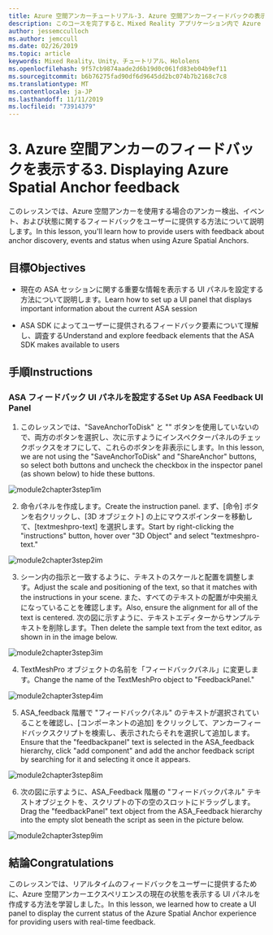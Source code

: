 ```yaml
---
title: Azure 空間アンカーチュートリアル-3. Azure 空間アンカーフィードバックの表示
description: このコースを完了すると、Mixed Reality アプリケーション内で Azure 顔認識を実装する方法を学習することができます。
author: jessemcculloch
ms.author: jemccull
ms.date: 02/26/2019
ms.topic: article
keywords: Mixed Reality、Unity、チュートリアル、Hololens
ms.openlocfilehash: 9f57cb9874aade2d6b19d0c061fd83eb04b9ef11
ms.sourcegitcommit: b6b76275fad90df6d9645dd2bc074b7b2168c7c8
ms.translationtype: MT
ms.contentlocale: ja-JP
ms.lasthandoff: 11/11/2019
ms.locfileid: "73914379"
---
```

# <a name="3-displaying-azure-spatial-anchor-feedback"></a><span data-ttu-id="4a998-105">3. Azure 空間アンカーのフィードバックを表示する</span><span class="sxs-lookup"><span data-stu-id="4a998-105">3. Displaying Azure Spatial Anchor feedback</span></span>

<span data-ttu-id="4a998-106">このレッスンでは、Azure 空間アンカーを使用する場合のアンカー検出、イベント、および状態に関するフィードバックをユーザーに提供する方法について説明します。</span><span class="sxs-lookup"><span data-stu-id="4a998-106">In this lesson, you'll learn how to provide users with feedback about anchor discovery, events and status when using Azure Spatial Anchors.</span></span>

## <a name="objectives"></a><span data-ttu-id="4a998-107">目標</span><span class="sxs-lookup"><span data-stu-id="4a998-107">Objectives</span></span>

* <span data-ttu-id="4a998-108">現在の ASA セッションに関する重要な情報を表示する UI パネルを設定する方法について説明します。</span><span class="sxs-lookup"><span data-stu-id="4a998-108">Learn how to set up a UI panel that displays important information about the current ASA session</span></span>

* <span data-ttu-id="4a998-109">ASA SDK によってユーザーに提供されるフィードバック要素について理解し、調査する</span><span class="sxs-lookup"><span data-stu-id="4a998-109">Understand and explore feedback elements that the ASA SDK makes available to users</span></span>

## <a name="instructions"></a><span data-ttu-id="4a998-110">手順</span><span class="sxs-lookup"><span data-stu-id="4a998-110">Instructions</span></span>

### <a name="set-up-asa-feedback-ui-panel"></a><span data-ttu-id="4a998-111">ASA フィードバック UI パネルを設定する</span><span class="sxs-lookup"><span data-stu-id="4a998-111">Set Up ASA Feedback UI Panel</span></span>

1. <span data-ttu-id="4a998-112">このレッスンでは、"SaveAnchorToDisk" と "" ボタンを使用していないので、両方のボタンを選択し、次に示すようにインスペクターパネルのチェックボックスをオフにして、これらのボタンを非表示にします。</span><span class="sxs-lookup"><span data-stu-id="4a998-112">In this lesson, we are not using the "SaveAnchorToDisk" and "ShareAnchor" buttons, so select both buttons and uncheck the checkbox in the inspector panel (as shown below) to hide these buttons.</span></span>
   

![module2chapter3step1im](images/module2chapter3step1im.PNG)

2. <span data-ttu-id="4a998-114">命令パネルを作成します。</span><span class="sxs-lookup"><span data-stu-id="4a998-114">Create the instruction panel.</span></span> <span data-ttu-id="4a998-115">まず、[命令] ボタンを右クリックし、[3D オブジェクト] の上にマウスポインターを移動して、[textmeshpro-text] を選択します。</span><span class="sxs-lookup"><span data-stu-id="4a998-115">Start by right-clicking the "instructions" button, hover over "3D Object" and select "textmeshpro-text."</span></span>

![module2chapter3step2im](images/module2chapter3step2im.PNG)

3. <span data-ttu-id="4a998-117">シーン内の指示と一致するように、テキストのスケールと配置を調整します。</span><span class="sxs-lookup"><span data-stu-id="4a998-117">Adjust the scale and positioning of the text, so that it matches with the instructions in your scene.</span></span> <span data-ttu-id="4a998-118">また、すべてのテキストの配置が中央揃えになっていることを確認します。</span><span class="sxs-lookup"><span data-stu-id="4a998-118">Also, ensure the alignment for all of the text is centered.</span></span> <span data-ttu-id="4a998-119">次の図に示すように、テキストエディターからサンプルテキストを削除します。</span><span class="sxs-lookup"><span data-stu-id="4a998-119">Then delete the sample text from the text editor, as shown in in the image below.</span></span>

![module2chapter3step3im](images/module2chapter3step3im.PNG)

4. <span data-ttu-id="4a998-121">TextMeshPro オブジェクトの名前を「フィードバックパネル」に変更します。</span><span class="sxs-lookup"><span data-stu-id="4a998-121">Change the name of the TextMeshPro object to "FeedbackPanel."</span></span>
   

![module2chapter3step4im](images/module2chapter3step4im.PNG)

5. <span data-ttu-id="4a998-123">ASA_feedback 階層で "フィードバックパネル" のテキストが選択されていることを確認し、[コンポーネントの追加] をクリックして、アンカーフィードバックスクリプトを検索し、表示されたらそれを選択して追加します。</span><span class="sxs-lookup"><span data-stu-id="4a998-123">Ensure that the "feedbackpanel" text is selected in the ASA_feedback hierarchy, click "add component" and add the anchor feedback script by searching for it and selecting it once it appears.</span></span> 

![module2chapter3step8im](images/module2chapter3step8im.PNG)

6. <span data-ttu-id="4a998-125">次の図に示すように、ASA_Feedback 階層の "フィードバックパネル" テキストオブジェクトを、スクリプトの下の空のスロットにドラッグします。</span><span class="sxs-lookup"><span data-stu-id="4a998-125">Drag the "feedbackPanel" text object from the ASA_Feedback hierarchy into the empty slot beneath the script as seen in the picture below.</span></span> 

![module2chapter3step9im](images/module2chapter3step9im.PNG)

## <a name="congratulations"></a><span data-ttu-id="4a998-127">結論</span><span class="sxs-lookup"><span data-stu-id="4a998-127">Congratulations</span></span>

<span data-ttu-id="4a998-128">このレッスンでは、リアルタイムのフィードバックをユーザーに提供するために、Azure 空間アンカーエクスペリエンスの現在の状態を表示する UI パネルを作成する方法を学習しました。</span><span class="sxs-lookup"><span data-stu-id="4a998-128">In this lesson, we learned how to create a UI panel to display the current status of the Azure Spatial Anchor experience for providing users with real-time feedback.</span></span>


